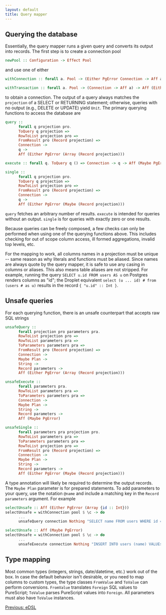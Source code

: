 ```yaml
---
layout: default
title: Query mapper
---
```


## Querying the database

Essentially, the query mapper runs a given query and converts its output into records. The first step is to create a connection pool

```haskell
newPool :: Configuration -> Effect Pool
```

and use one of either

```haskell
withConnection :: forall a. Pool -> (Either PgError Connection -> Aff a) -> Aff a

withTransaction :: forall a. Pool -> (Connection -> Aff a) -> Aff (Either PgError a)
```

to obtain a connection. The output of a query always matches the `projection` of a SELECT or RETURNING statement; otherwise, queries with no output (e.g., DELETE or UPDATE) yield `Unit`. The primary querying functions to access the database are

```haskell
query ::
      forall q projection pro.
      ToQuery q projection =>
      RowToList projection pro =>
      FromResult pro (Record projection) =>
      Connection ->
      q ->
      Aff (Either PgError (Array (Record projection)))

execute :: forall q. ToQuery q () => Connection -> q -> Aff (Maybe PgError)

single ::
      forall q projection pro.
      ToQuery q projection =>
      RowToList projection pro =>
      FromResult pro (Record projection) =>
      Connection ->
      q ->
      Aff (Either PgError (Maybe (Record projection)))
```

`query` fetches an arbitrary number of results. `execute` is intended for queries without an output. `single` is for queries with exactly zero or one results.

Because queries can be freely composed, a few checks can only be performed when using one of the querying functions above. This includes checking for out of scope column access, ill formed aggregations, invalid top levels, etc.

For the mapping to work, all columns names in a projection must be unique -- same reason as why literals and functions must be aliased. Since names are always quote by the query mapper, it is safe to use any casing in columns or aliases. This also means table aliases are not stripped. For example, running the query `SELECT u.id FROM users AS u` on Postgres renders columns as "id"; the Droplet equivalent `select (u ... id) # from (users # as u)` results in the record `{ "u.id" :: Int }`.

## Unsafe queries

For each querying function, there is an unsafe counterpart that accepts raw SQL strings

```haskell
unsafeQuery ::
      forall projection pro parameters pra.
      RowToList projection pro =>
      RowToList parameters pra =>
      ToParameters parameters pra =>
      FromResult pro (Record projection) =>
      Connection ->
      Maybe Plan ->
      String ->
      Record parameters ->
      Aff (Either PgError (Array (Record projection)))

unsafeExecute ::
      forall parameters pra.
      RowToList parameters pra =>
      ToParameters parameters pra =>
      Connection ->
      Maybe Plan ->
      String ->
      Record parameters ->
      Aff (Maybe PgError)

unsafeSingle ::
      forall parameters pra projection pro.
      RowToList parameters pra =>
      ToParameters parameters pra =>
      RowToList projection pro =>
      FromResult pro (Record projection) =>
      Connection ->
      Maybe Plan ->
      String ->
      Record parameters ->
      Aff (Either PgError (Maybe (Record projection)))
```

A type annotation will likely be required to determine the output records. The `Maybe Plan` parameter is for prepared statements. To add parameters to your query, use the notation `@name` and include a matching key in the `Record parameters` argument. For example

```haskell
selectUnsafe :: Aff (Either PgError (Array {id :: Int}))
selectUnsafe = withConnection pool $ \c -> do
      ...
      unsafeQuery connection Nothing "SELECT name FROM users WHERE id = @id" { id : 34 }

selectUnsafe :: Aff (Maybe PgError)
selectUnsafe = withConnection pool $ \c -> do
      ...
      unsafeExecute connection Nothing "INSERT INTO users (name) VALUEs (@name)" { name : "mary" }
```

## Type mapping

Most common types (integers, strings, date/datetime, etc.) work out of the box. In case the default behavior isn't desirable, or you need to map columns to custom types, the type classes `FromValue` and `ToValue` can perform conversions. `FromValue` translates `Foreign` SQL values to PureScript; `ToValue` parses PureScript values into `Foreign`. All parameters must also have `ToValue` instances.

<a href="/edsl" class="direction previous">Previous: eDSL</a>
